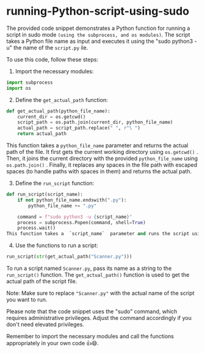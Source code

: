 # running-Python-script-using-sudo
The provided code snippet demonstrates a Python function for running a script in sudo mode `(using the subprocess, and os modules)`. The script takes a Python file name as input and executes it using the "sudo python3 -u" the name of the `script.py` ile.

To use this code, follow these steps:

1. Import the necessary modules:

```python
import subprocess
import os
```

2. Define the  `get_actual_path`  function:
```python
def get_actual_path(python_file_name):
    current_dir = os.getcwd()
    script_path = os.path.join(current_dir, python_file_name)
    actual_path = script_path.replace(" ", r"\ ")
    return actual_path
```

This function takes a  `python_file_name`  parameter and returns the actual path of the file. It first gets the current working directory using  `os.getcwd()` . Then, it joins the current directory with the provided  `python_file_name`  using  `os.path.join()` . Finally, it replaces any spaces in the file path with escaped spaces (to handle paths with spaces in them) and returns the actual path.

3. Define the  `run_script`  function:
```python
def run_script(script_name):
    if not python_file_name.endswith(".py"):
        python_file_name += ".py"

    command = f"sudo python3 -u {script_name}"
    process = subprocess.Popen(command, shell=True)
    process.wait()
This function takes a  `script_name`  parameter and runs the script using the  `subprocess.Popen()`  method. It constructs a command string by appending the  `script_name`  to the "sudo python3 -u" command. Then, it creates a subprocess using  `subprocess.Popen()`  and waits for it to complete using  `process.wait()` .
```

4. Use the functions to run a script:
```python
run_script(str(get_actual_path("Scanner.py")))
```

To run a script named `Scanner.py`, pass its name as a string to the  `run_script()`  function. The  `get_actual_path()`  function is used to get the actual path of the script file.

Note: Make sure to replace `"Scanner.py"` with the actual name of the script you want to run.

Please note that the code snippet uses the "sudo" command, which requires administrative privileges. Adjust the command accordingly if you don't need elevated privileges.

Remember to import the necessary modules and call the functions appropriately in your own code 👍😄.
